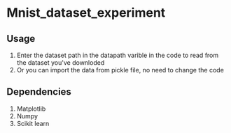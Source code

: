 # Mnist_dataset_experiment

## Usage
1. Enter the dataset path in the datapath varible in the code to read from the dataset you've downloded
2. Or you can import the data from pickle file, no need to change the code 


## Dependencies 
1. Matplotlib
2. Numpy
3. Scikit learn

